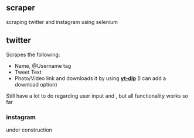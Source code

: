 ## scraper
scraping twitter and instagram using selenium


## twitter
Scrapes the following:
 - Name, @Username tag
 - Tweet Text
 - Photo/Video link and downloads it by using **[yt-dlp](https://github.com/yt-dlp/yt-dlpa)** (I can add a download option)


Still have a lot to do regarding user input and , but all functionality works so far

### instagram
under construction
